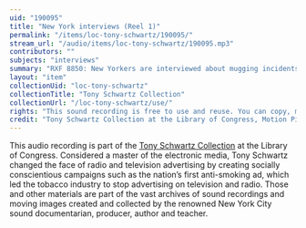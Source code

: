 ```yaml
---
uid: "190095"
title: "New York interviews (Reel 1)"
permalink: "/items/loc-tony-schwartz/190095/"
stream_url: "/audio/items/loc-tony-schwartz/190095.mp3"
contributors: ""
subjects: "interviews"
summary: "RXF 8850: New Yorkers are interviewed about mugging incidents, how crime affects people's lives, the quality of city services, perceptions of Mayor John Lindsay, drugs in the schools and on the streets, morale and quality of the police force, public parks, and gambling (00:00). RXF 9109: New Yorkers are interviewed about how they feel walking on city streets, stabbing and mugging incidents, current-day New York compared to the city of twenty years earlier, filth in the city, primary concerns about the city, how kids are affected by drug pushers, garbage collection problems in the ghettos, opinions on the methadone program, robberies and their effect on fire and theft insurance, and crime and drugs (00:00)."
layout: "item"
collectionUid: "loc-tony-schwartz"
collectionTitle: "Tony Schwartz Collection"
collectionUrl: "/loc-tony-schwartz/use/"
rights: "This sound recording is free to use and reuse. You can copy, modify, distribute and perform the work, even for commercial purposes, all without asking permission. Attribution is recommended but not required."
credit: "Tony Schwartz Collection at the Library of Congress, Motion Picture, Broadcasting and Recorded Sound Division."
---
```


This audio recording is part of the [Tony Schwartz Collection](https://www.loc.gov/rr/record/schwartzcollection.html) at the Library of Congress. Considered a master of the electronic media, Tony Schwartz changed the face of radio and television advertising by creating socially conscientious campaigns such as the nation’s first anti-smoking ad, which led the tobacco industry to stop advertising on television and radio. Those and other materials are part of the vast archives of sound recordings and moving images created and collected by the renowned New York City sound documentarian, producer, author and teacher.